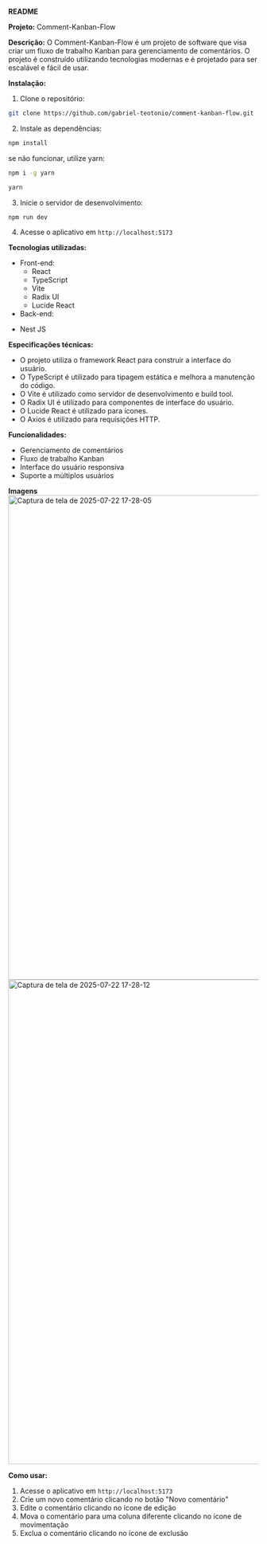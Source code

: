 

**README**

**Projeto:** Comment-Kanban-Flow

**Descrição:**
O Comment-Kanban-Flow é um projeto de software que visa criar um fluxo de trabalho Kanban para gerenciamento de comentários. O projeto é construído utilizando tecnologias modernas e é projetado para ser escalável e fácil de usar.

**Instalação:**

1. Clone o repositório:
```bash
git clone https://github.com/gabriel-teotonio/comment-kanban-flow.git
```
2. Instale as dependências:
```bash
npm install
```
se não funcionar, utilize yarn:
```bash
npm i -g yarn
```

```bash
yarn
```
3. Inicie o servidor de desenvolvimento:
```bash
npm run dev
```
4. Acesse o aplicativo em `http://localhost:5173`

**Tecnologias utilizadas:**

* Front-end:
	+ React
	+ TypeScript
	+ Vite
	+ Radix UI
	+ Lucide React
* Back-end: 
 + Nest JS

**Especificações técnicas:**

* O projeto utiliza o framework React para construir a interface do usuário.
* O TypeScript é utilizado para tipagem estática e melhora a manutenção do código.
* O Vite é utilizado como servidor de desenvolvimento e build tool.
* O Radix UI é utilizado para componentes de interface do usuário.
* O Lucide React é utilizado para ícones.
* O Axios é utilizado para requisições HTTP.

**Funcionalidades:**

* Gerenciamento de comentários
* Fluxo de trabalho Kanban
* Interface do usuário responsiva
* Suporte a múltiplos usuários

**Imagens**
<img width="1852" height="973" alt="Captura de tela de 2025-07-22 17-28-05" src="https://github.com/user-attachments/assets/83842480-bd17-461e-b472-a1e817a18520" />
<img width="1852" height="973" alt="Captura de tela de 2025-07-22 17-28-12" src="https://github.com/user-attachments/assets/596f6f9a-40d6-4ad1-a3a1-b3f78942c474" />


**Como usar:**

1. Acesse o aplicativo em `http://localhost:5173`
2. Crie um novo comentário clicando no botão "Novo comentário"
3. Edite o comentário clicando no ícone de edição
4. Mova o comentário para uma coluna diferente clicando no ícone de movimentação
5. Exclua o comentário clicando no ícone de exclusão
